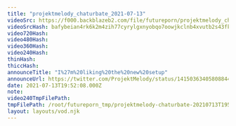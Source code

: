 ```yaml
---
title: "projektmelody_chaturbate_2021-07-13"
videoSrc: https://f000.backblazeb2.com/file/futureporn/projektmelody_chaturbate_2021-07-13.mp4
videoSrcHash: bafybeian4rk6k2m4zih77cyrylgxnyobqo7oowjkclnb4xvutb2s43fkvi
video720Hash: 
video480Hash: 
video360Hash: 
video240Hash: 
thinHash: 
thiccHash: 
announceTitle: "I%27m%20liking%20the%20new%20setup"
announceUrl: https://twitter.com/ProjektMelody/status/1415036340580884482
date: 2021-07-13T19:52:08.000Z
note: 
video240TmpFilePath: 
tmpFilePath: /root/futureporn_tmp/projektmelody-chaturbate-20210713T195208Z.mp4
layout: layouts/vod.njk
---
```

